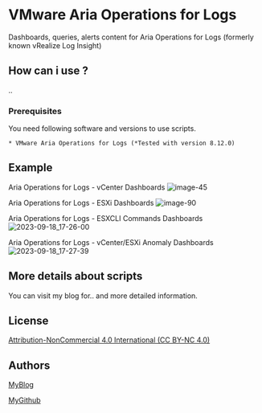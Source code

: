# VMware Aria Operations for Logs
Dashboards, queries, alerts content for Aria Operations for Logs (formerly known vRealize Log Insight)

## How can i use ?

..

### Prerequisites

You need following software and versions to use scripts.

```
* VMware Aria Operations for Logs (*Tested with version 8.12.0)
```
## Example

Aria Operations for Logs - vCenter Dashboards
![image-45](https://github.com/vmbro/Aria-Operations-for-Logs/assets/6716206/280b5d2c-6a6e-48c4-b2d0-adb328fcd35e)

Aria Operations for Logs - ESXi Dashboards
![image-90](https://github.com/vmbro/Aria-Operations-for-Logs/assets/6716206/8cc539a0-25f0-4c63-96f4-8e04af5da826)

Aria Operations for Logs - ESXCLI Commands Dashboards
![2023-09-18_17-26-00](https://github.com/vmbro/Aria-Operations-for-Logs/assets/6716206/9cc54ed5-14c7-4f74-b05e-86cfed481705)

Aria Operations for Logs - vCenter/ESXi Anomaly Dashboards
![2023-09-18_17-27-39](https://github.com/vmbro/Aria-Operations-for-Logs/assets/6716206/9d4174a1-1acc-44fa-80c3-4bf3ecee0542)


## More details about scripts

You can visit my blog for.. and more detailed information.



## License

[Attribution-NonCommercial 4.0 International (CC BY-NC 4.0)](https://creativecommons.org/licenses/by-nc/4.0/)

## Authors


[MyBlog](https://vmbro.com/)

[MyGithub](https://github.com/vmbro)
